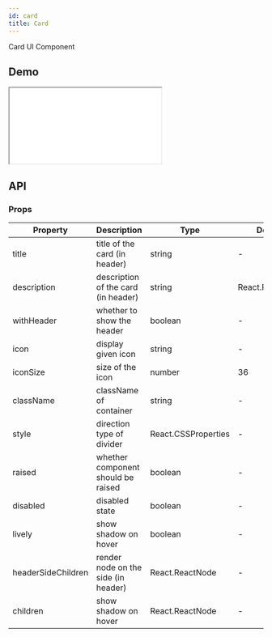 ```yaml
---
id: card
title: Card
---
```


Card UI Component

## Demo

<iframe src="/storybook-static/iframe.html?id=components-card--default"></iframe>

## API

### Props

| Property           | Description                         | Type                | Default         |
| ------------------ | ----------------------------------- | ------------------- | --------------- |
| title              | title of the card (in header)       | string              | -               |
| description        | description of the card (in header) | string              | React.ReactNode | - |
| withHeader         | whether to show the header          | boolean             | -               |
| icon               | display given icon                  | string              | -               |
| iconSize           | size of the icon                    | number              | 36              |
| className          | className of container              | string              | -               |
| style              | direction type of divider           | React.CSSProperties | -               |
| raised             | whether component should be raised  | boolean             | -               |
| disabled           | disabled state                      | boolean             | -               |
| lively             | show shadow on hover                | boolean             | -               |
| headerSideChildren | render node on the side (in header) | React.ReactNode     | -               |
| children           | show shadow on hover                | React.ReactNode     | -               |
